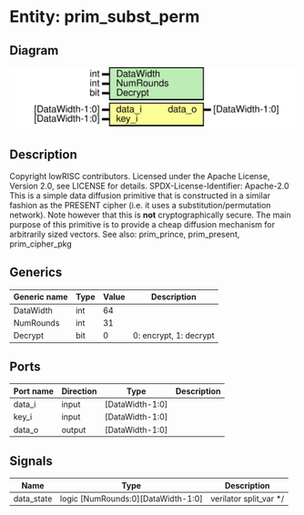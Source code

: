 # Entity: prim_subst_perm
## Diagram
![Diagram](prim_subst_perm.svg "Diagram")
## Description
Copyright lowRISC contributors.
 Licensed under the Apache License, Version 2.0, see LICENSE for details.
 SPDX-License-Identifier: Apache-2.0
 This is a simple data diffusion primitive that is constructed in a similar fashion
 as the PRESENT cipher (i.e. it uses a substitution/permutation network). Note however
 that this is **not** cryptographically secure. The main purpose of this primitive is to
 provide a cheap diffusion mechanism for arbitrarily sized vectors.
 See also: prim_prince, prim_present, prim_cipher_pkg
 
## Generics
| Generic name | Type | Value | Description            |
| ------------ | ---- | ----- | ---------------------- |
| DataWidth    | int  | 64    |                        |
| NumRounds    | int  | 31    |                        |
| Decrypt      | bit  | 0     | 0: encrypt, 1: decrypt |
## Ports
| Port name | Direction | Type            | Description |
| --------- | --------- | --------------- | ----------- |
| data_i    | input     | [DataWidth-1:0] |             |
| key_i     | input     | [DataWidth-1:0] |             |
| data_o    | output    | [DataWidth-1:0] |             |
## Signals
| Name       | Type                               | Description            |
| ---------- | ---------------------------------- | ---------------------- |
| data_state | logic [NumRounds:0][DataWidth-1:0] | verilator split_var */ |
